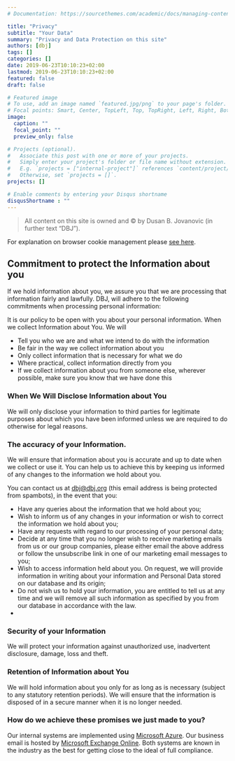 ```yaml
---
# Documentation: https://sourcethemes.com/academic/docs/managing-content/

title: "Privacy"
subtitle: "Your Data"
summary: "Privacy and Data Protection on this site"
authors: [dbj]
tags: []
categories: []
date: 2019-06-23T10:10:23+02:00
lastmod: 2019-06-23T10:10:23+02:00
featured: false
draft: false

# Featured image
# To use, add an image named `featured.jpg/png` to your page's folder.
# Focal points: Smart, Center, TopLeft, Top, TopRight, Left, Right, BottomLeft, Bottom, BottomRight.
image:
  caption: ""
  focal_point: ""
  preview_only: false

# Projects (optional).
#   Associate this post with one or more of your projects.
#   Simply enter your project's folder or file name without extension.
#   E.g. `projects = ["internal-project"]` references `content/project/deep-learning/index.md`.
#   Otherwise, set `projects = []`.
projects: []

# Enable comments by entering your Disqus shortname
disqusShortname : ""
---
```



> All content on this site is owned and © by Dusan B. Jovanovic (in further text “DBJ”).

For explanation on browser cookie management please [see here](http://www.aboutcookies.org.uk/managing-cookies).

## Commitment to protect the Information about you

If we hold information about you, we assure you that we are processing that information fairly and lawfully. DBJ, will adhere to the following commitments when processing personal information:

It is our policy to be open with you about your personal information.
When we collect Information about You. We will

- Tell you who we are and what we intend to do with the information
- Be fair in the way we collect information about you
- Only collect information that is necessary for what we do
- Where practical, collect information directly from you
- If we collect information about you from someone else, wherever possible, make sure you know that we have done this
 
### When We Will Disclose Information about You

We will only disclose your information to third parties for legitimate purposes about which you have been informed unless we are required to do otherwise for legal reasons.

### The accuracy of your Information.

We will ensure that information about you is accurate and up to date when we collect or use it. You can help us to achieve this by keeping us informed of any changes to the information we hold about you.

You can contact us at dbj@dbj.org (this email address is being protected from spambots), in the event that you:

- Have any queries about the information that we hold about you;
- Wish to inform us of any changes in your information or wish to correct the information we hold about you;
- Have any requests with regard to our processing of your personal data;
- Decide at any time that you no longer wish to receive marketing emails from us or our group companies, please either email the above address or follow the unsubscribe link in one of our marketing email messages to you;
- Wish to access information held about you. On request, we will provide information in writing about your information and Personal Data stored on our database and its origin;
- Do not wish us to hold your information, you are entitled to tell us at any time and we will remove all such information as specified by you from our database in accordance with the law.
- 
### Security of your Information

We will protect your information against unauthorized use, inadvertent disclosure, damage, loss and theft.

### Retention of Information about You

We will hold information about you only for as long as is necessary (subject to any statutory retention periods). We will ensure that the information is disposed of in a secure manner when it is no longer needed.

### How do we achieve these promises we just made to you?

Our internal systems are implemented using  [Microsoft Azure](http://azure.microsoft.com/en-gb/). Our business email is hosted by [Microsoft Exchange Online](https://products.office.com/en-us/exchange/exchange-online).  Both systems are known in the industry as the best for getting close to the ideal of full compliance.